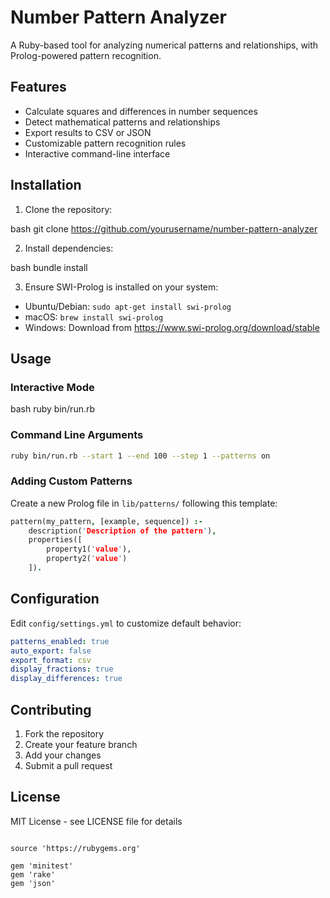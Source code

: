 # Number Pattern Analyzer

A Ruby-based tool for analyzing numerical patterns and relationships, with Prolog-powered pattern recognition.

## Features

- Calculate squares and differences in number sequences
- Detect mathematical patterns and relationships
- Export results to CSV or JSON
- Customizable pattern recognition rules
- Interactive command-line interface

## Installation

1. Clone the repository:


bash
git clone https://github.com/yourusername/number-pattern-analyzer



2. Install dependencies:

bash
bundle install



3. Ensure SWI-Prolog is installed on your system:
- Ubuntu/Debian: `sudo apt-get install swi-prolog`
- macOS: `brew install swi-prolog`
- Windows: Download from https://www.swi-prolog.org/download/stable

## Usage

### Interactive Mode

bash
ruby bin/run.rb

### Command Line Arguments
```bash
ruby bin/run.rb --start 1 --end 100 --step 1 --patterns on
```

### Adding Custom Patterns

Create a new Prolog file in `lib/patterns/` following this template:
```prolog
pattern(my_pattern, [example, sequence]) :-
    description('Description of the pattern'),
    properties([
        property1('value'),
        property2('value')
    ]).
```

## Configuration

Edit `config/settings.yml` to customize default behavior:
```yaml
patterns_enabled: true
auto_export: false
export_format: csv
display_fractions: true
display_differences: true
```

## Contributing

1. Fork the repository
2. Create your feature branch
3. Add your changes
4. Submit a pull request

## License

MIT License - see LICENSE file for details
```

source 'https://rubygems.org'

gem 'minitest'
gem 'rake'
gem 'json'